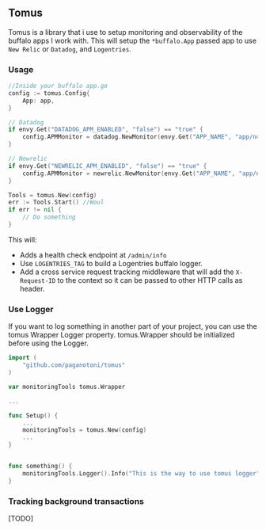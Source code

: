 ## Tomus

Tomus is a library that i use to setup monitoring and observability of the buffalo apps I work with. This will setup the `*buffalo.App` passed app to use `New Relic` or `Datadog`, and `Logentries`.

### Usage

```go
//Inside your buffalo app.go
config := tomus.Config{
    App: app,
}

// Datadog
if envy.Get("DATADOG_APM_ENABLED", "false") == "true" {
    config.APMMonitor = datadog.NewMonitor(envy.Get("APP_NAME", "app/no-name")) 
}

// Newrelic
if envy.Get("NEWRELIC_APM_ENABLED", "false") == "true" {
    config.APMMonitor = newrelic.NewMonitor(envy.Get("APP_NAME", "app/no-name"), env, licenseKey) 
}

Tools = tomus.New(config)
err := Tools.Start() //Woul
if err != nil {
    // Do something
}
```


This will:

- Adds a health check endpoint at `/admin/info`
- Use `LOGENTRIES_TAG` to build a Logentries buffalo logger.
- Add a cross service request tracking middleware that will add the `X-Request-ID` to the context so it can be passed to other HTTP calls as header.


### Use Logger

If you want to log something in another part of your project, you can use the tomus Wrapper Logger property. tomus.Wrapper should be initialized before using the Logger.

```go
import (
    "github.com/paganotoni/tomus"
)

var monitoringTools tomus.Wrapper

...

func Setup() {
    ...
    monitoringTools = tomus.New(config)
    ...
}


func something() {
    monitoringTools.Logger().Info("This is the way to use tomus logger")
}

```

### Tracking background transactions
[TODO]


